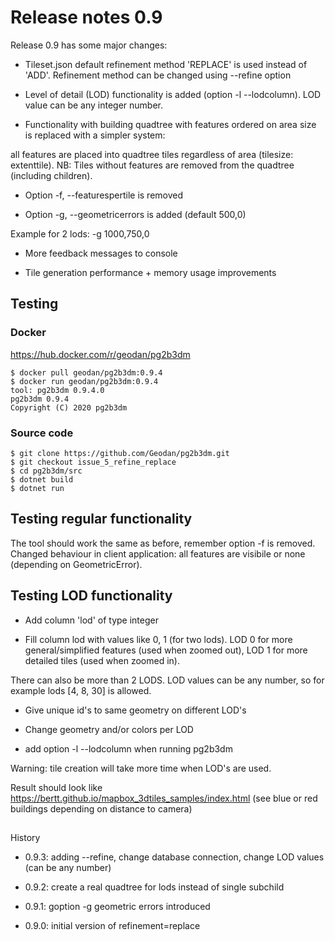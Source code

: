 # Release notes 0.9

Release 0.9 has some major changes:

- Tileset.json default refinement method 'REPLACE' is used instead of 'ADD'. Refinement method can be changed using --refine option

- Level of detail (LOD) functionality is added (option -l --lodcolumn). LOD value can be any integer number.

- Functionality with building quadtree with features ordered on area size is replaced with a simpler system:

all features are placed into quadtree tiles regardless of area (tilesize: extenttile). NB: Tiles without features are removed 
from the quadtree (including children).

- Option -f, --featurespertile is removed

- Option -g, --geometricerrors is added (default 500,0)

Example for 2 lods: -g 1000,750,0

- More feedback messages to console

- Tile generation performance +  memory usage improvements

## Testing

### Docker

https://hub.docker.com/r/geodan/pg2b3dm

```
$ docker pull geodan/pg2b3dm:0.9.4
$ docker run geodan/pg2b3dm:0.9.4
tool: pg2b3dm 0.9.4.0
pg2b3dm 0.9.4
Copyright (C) 2020 pg2b3dm
```

### Source code

```
$ git clone https://github.com/Geodan/pg2b3dm.git
$ git checkout issue_5_refine_replace
$ cd pg2b3dm/src
$ dotnet build
$ dotnet run
```

## Testing regular functionality

The tool should work the same as before, remember option -f is removed. Changed behaviour in client application: all features are visibile or none (depending on GeometricError).

## Testing LOD functionality

- Add column 'lod' of type integer

- Fill column lod with values like 0, 1 (for two lods). LOD 0 for more general/simplified features (used when zoomed out), LOD 1 for more detailed tiles (used when zoomed in).

There can also be more than 2 LODS. LOD values can be any number, so for example lods [4, 8, 30] is allowed. 

- Give unique id's to same geometry on different LOD's

- Change geometry and/or colors per LOD

- add option -l --lodcolumn when running pg2b3dm

Warning: tile creation will take more time when LOD's are used.

Result should look like https://bertt.github.io/mapbox_3dtiles_samples/index.html (see blue or red buildings depending on distance to camera)

## 

History

- 0.9.3: adding --refine, change database connection, change LOD values (can be any number)

- 0.9.2: create a real quadtree for lods instead of single subchild

- 0.9.1: goption -g geometric errors introduced

- 0.9.0: initial version of refinement=replace 
